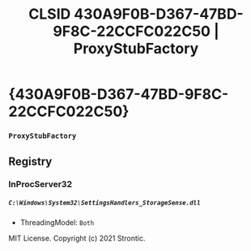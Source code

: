 ﻿---
title: "CLSID 430A9F0B-D367-47BD-9F8C-22CCFC022C50 | ProxyStubFactory"
excerpt: What is COM-Object CLSID 430A9F0B-D367-47BD-9F8C-22CCFC022C50?
---

# {430A9F0B-D367-47BD-9F8C-22CCFC022C50}

### `ProxyStubFactory`

## Registry


### InProcServer32

##### `C:\Windows\System32\SettingsHandlers_StorageSense.dll`
* ThreadingModel: `Both`

MIT License. Copyright (c) 2021 Strontic.


